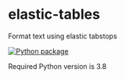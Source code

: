 # elastic-tables

Format text using elastic tabstops

[![Python package](https://github.com/deffi/elastic-tables/actions/workflows/python-package.yml/badge.svg)](https://github.com/deffi/elastic-tables/actions/workflows/python-package.yml)

Required Python version is 3.8
